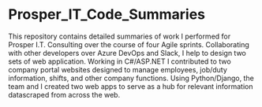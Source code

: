 # Prosper_IT_Code_Summaries

This repository contains detailed summaries of work I performed for Prosper I.T. Consulting over the course of four Agile sprints. Collaborating with other developers over Azure DevOps and Slack, I help to design two sets of web application.  Working in C#/ASP.NET I contributed to two company portal websites designed to manage employees, job/duty information, shifts, and other company functions. Using Python/Django, the team and I created two web apps to serve as a hub for relevant information datascraped from across the web.


